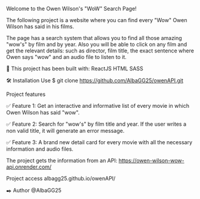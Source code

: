 
Welcome to the Owen Wilson's "WoW" Search Page!

The following project is a website where you can find every "Wow" Owen Wilson has said in his films.

The page has a search system that allows you to find all those amazing "wow's" by film and by year. 
Also you will be able to click on any film and get the relevant details: such as director, film title, the exact sentence where Owen says "wow" and an audio file to listen to it.

🧰 This project has been built with:
   ReactJS
   HTML
   SASS


🛠️ Installation
Use $ git clone https://github.com/AlbaGG25/owenAPI.git


Project features

✅ Feature 1: Get an interactive and informative list of every movie in which Owen Wilson has said "wow".

✅ Feature 2: Search for "wow's" by film title and year. If the user writes a non valid title, it will generate an error message. 

✅ Feature 3: A brand new detail card for every movie with all the necessary information and audio files. 

The project gets the information from an API: https://owen-wilson-wow-api.onrender.com/

Project access
albagg25.github.io/owenAPI/

✒️ Author
@AlbaGG25

